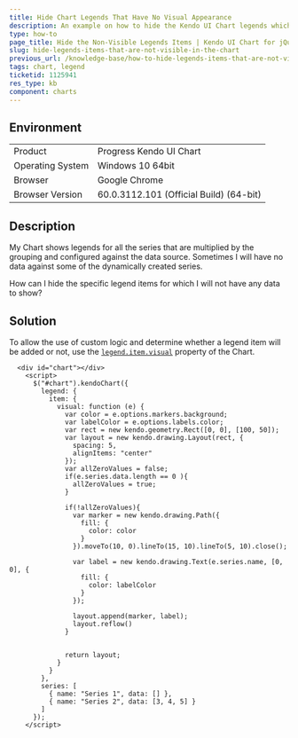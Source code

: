 ```yaml
---
title: Hide Chart Legends That Have No Visual Appearance
description: An example on how to hide the Kendo UI Chart legends which have no visual appearance in the widget.
type: how-to
page_title: Hide the Non-Visible Legends Items | Kendo UI Chart for jQuery
slug: hide-legends-items-that-are-not-visible-in-the-chart
previous_url: /knowledge-base/how-to-hide-legends-items-that-are-not-visible-in-the-chart
tags: chart, legend
ticketid: 1125941
res_type: kb
component: charts
---
```


## Environment

<table>
 <tr>
  <td>Product</td>
  <td>Progress Kendo UI Chart</td>
 </tr>
 <tr>
  <td>Operating System</td>
  <td>Windows 10 64bit</td>
 </tr>
 <tr>
  <td>Browser</td>
  <td>Google Chrome</td>
 </tr>
 <tr>
  <td>Browser Version</td>
  <td>60.0.3112.101 (Official Build) (64-bit)</td>
 </tr>
</table>


## Description

My Chart shows legends for all the series that are multiplied by the grouping and configured against the data source. Sometimes I will have no data against some of the dynamically created series.

How can I hide the specific legend items for which I will not have any data to show?

## Solution

To allow the use of custom logic and determine whether a legend item will be added or not, use the [`legend.item.visual`](http://docs.telerik.com/kendo-ui/api/javascript/dataviz/ui/chart/configuration/legend.item.visual) property of the Chart.

```dojo
  <div id="chart"></div>
    <script>
      $("#chart").kendoChart({
        legend: {
          item: {
            visual: function (e) {
              var color = e.options.markers.background;
              var labelColor = e.options.labels.color;
              var rect = new kendo.geometry.Rect([0, 0], [100, 50]);
              var layout = new kendo.drawing.Layout(rect, {
                spacing: 5,
                alignItems: "center"
              });
              var allZeroValues = false;
              if(e.series.data.length == 0 ){
                allZeroValues = true;
              }

              if(!allZeroValues){
                var marker = new kendo.drawing.Path({
                  fill: {
                    color: color
                  }
                }).moveTo(10, 0).lineTo(15, 10).lineTo(5, 10).close();

                var label = new kendo.drawing.Text(e.series.name, [0, 0], {
                  fill: {
                    color: labelColor
                  }
                });

                layout.append(marker, label);
                layout.reflow()
              }


              return layout;
            }
          }
        },
        series: [
          { name: "Series 1", data: [] },
          { name: "Series 2", data: [3, 4, 5] }
        ]
      });
    </script>
```
